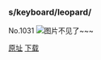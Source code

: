 ### s/keyboard/leopard/
No.1031
![图片不见了~~~](https://imgs.xkcd.com/comics/s_keyboard_leopard.png)

[原址](https://xkcd.com//1031) [下载](https://imgs.xkcd.com/comics/s_keyboard_leopard.png)

